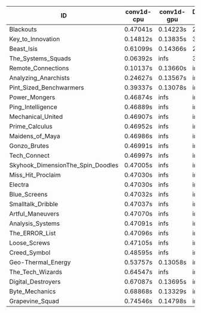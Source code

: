 |ID|conv1d-cpu|conv1d-gpu|DWSPConv2D-gpu|gemm-gpu|avg|
|-|-|-|-|-|-|
|Blackouts|0.47041s|0.14223s|2.94500s|1.97586s|1.38338s|
|Key_to_Innovation|0.14812s|0.13835s|3.19077s|2.16748s|1.41118s|
|Beast_Isis|0.61099s|0.14366s|2.94024s|2.01560s|1.42762s|
|The_Systems_Squads|0.06392s|infs|3.17829s|1.83692s|infs|
|Remote_Connections|0.10137s|0.13660s|infs|4.55592s|infs|
|Analyzing_Anarchists|0.24627s|0.13567s|infs|4.52499s|infs|
|Pint_Sized_Benchwarmers|0.39337s|0.13078s|infs|1.82794s|infs|
|Power_Mongers|0.46874s|infs|infs|4.52875s|infs|
|Ping_Intelligence|0.46889s|infs|infs|4.54765s|infs|
|Mechanical_United|0.46907s|infs|infs|4.53468s|infs|
|Prime_Calculus|0.46952s|infs|infs|4.52337s|infs|
|Maidens_of_Maya|0.46986s|infs|infs|4.54579s|infs|
|Gonzo_Brutes|0.46991s|infs|infs|4.52029s|infs|
|Tech_Connect|0.46997s|infs|infs|4.55501s|infs|
|Skyhook_DimensionThe_Spin_Doodles|0.47005s|infs|infs|4.52706s|infs|
|Miss_Hit_Proclaim|0.47030s|infs|infs|4.51641s|infs|
|Electra|0.47030s|infs|infs|4.54068s|infs|
|Blue_Screens|0.47032s|infs|infs|4.54135s|infs|
|Smalltalk_Dribble|0.47037s|infs|infs|4.50726s|infs|
|Artful_Maneuvers|0.47070s|infs|infs|4.54246s|infs|
|Analysis_Systems|0.47091s|infs|infs|4.54409s|infs|
|The_ERROR_List|0.47096s|infs|infs|4.54835s|infs|
|Loose_Screws|0.47105s|infs|infs|4.52462s|infs|
|Creed_Symbol|0.48595s|infs|infs|4.50322s|infs|
|Geo-Thermal_Energy|0.53757s|0.13058s|infs|4.50202s|infs|
|The_Tech_Wizards|0.64547s|infs|infs|4.54814s|infs|
|Digital_Destroyers|0.67087s|0.13695s|infs|4.51258s|infs|
|Byte_Mechanics|0.68868s|0.13329s|infs|4.52211s|infs|
|Grapevine_Squad|0.74546s|0.14798s|infs|4.52581s|infs|
